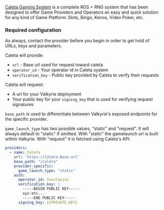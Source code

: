 [Caleta Gaming System](https://caletagaming.com/) is a complete RGS + RNG system that has been designed to offer Game Providers and Operators an easy and quick solution for any kind of Game Platform: Slots, Bingo, Kenos, Video Poker, etc.

### Required configuration
As always, contact the provider before you begin in order to get hold of URLs, keys and parameters. 

Caleta will provide:
- `url` - Base url used for request toward caleta
- `operator_id` - Your operator id in Caleta system
- `verification_key` - Public key provided by Caleta to verify their requests

Caleta will request:
- A url for your Valkyrie deployment
- Your public key for your `signing_key` that is used for verifying request signatures

`base_path` is used to differentiate between Valkyrie's exposed endpoints for the specific provider.

`game_launch_type` has two possible values, "static" and "request". 
It will always default to "static" if omitted. With "static" the gamelaunch url is built within Valkyrie. 
With "request" it is fetched using Caleta's API.

```yaml
providers:
  - name: Caleta
    url: 'https://Caleta-Base-url'
    base_path: "/caleta"
    provider_specific:
      game_launch_type: "static"
    auth:
      operator_id: YourCasino
      verification_key: |
        -----BEGIN PUBLIC KEY-----
        xyz-etc...
        -----END PUBLIC KEY-----
      signing_key: ${PRIVATE_KEY}
```